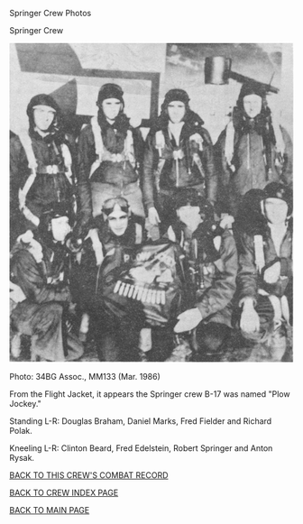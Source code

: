 
Springer Crew Photos






 




Springer Crew  
  

![](Springer.jpg)  

Photo: 34BG Assoc., MM133 (Mar. 1986\)  

From the Flight Jacket, it appears the Springer crew B-17 was named "Plow Jockey."  

Standing L-R: Douglas Braham, Daniel Marks, Fred Fielder and Richard Polak.  

Kneeling L-R: Clinton Beard, Fred Edelstein, Robert Springer and Anton Rysak.  

  

[BACK TO THIS CREW'S COMBAT RECORD](ValorToVictory/crews/Springer.md)  

[BACK TO CREW INDEX PAGE](ValorToVictory/000crews.md)  

[BACK TO MAIN PAGE](ValorToVictory/index.html)


